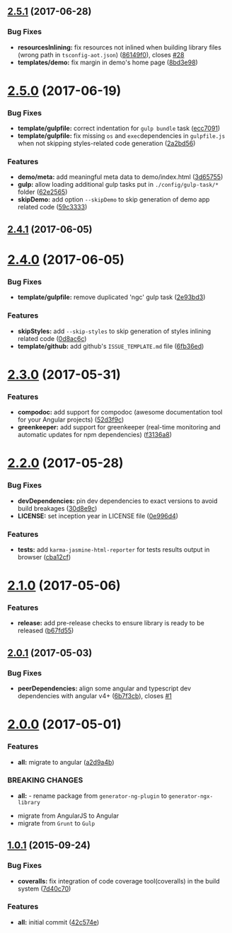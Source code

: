 <a name="2.5.1"></a>
## [2.5.1](https://github.com/tinesoft/generator-ngx-library/compare/v2.5.0...v2.5.1) (2017-06-28)


### Bug Fixes

* **resourcesInlining:** fix resources not inlined when building library files (wrong path in `tsconfig-aot.json`) ([86149f0](https://github.com/tinesoft/generator-ngx-library/commit/86149f0)), closes [#28](https://github.com/tinesoft/generator-ngx-library/issues/28)
* **templates/demo:** fix margin in demo's home page ([8bd3e98](https://github.com/tinesoft/generator-ngx-library/commit/8bd3e98))



<a name="2.5.0"></a>
# [2.5.0](https://github.com/tinesoft/generator-ngx-library/compare/1.1.2...v2.5.0) (2017-06-19)


### Bug Fixes

* **template/gulpfile:** correct indentation for `gulp bundle` task ([ecc7091](https://github.com/tinesoft/generator-ngx-library/commit/ecc7091))
* **template/gulpfile:** fix missing `os` and `exec`dependencies in `gulpfile.js` when not skipping styles-related code generation ([2a2bd56](https://github.com/tinesoft/generator-ngx-library/commit/2a2bd56))


### Features

* **demo/meta:** add meaningful meta data to demo/index.html ([3d65755](https://github.com/tinesoft/generator-ngx-library/commit/3d65755))
* **gulp:** allow loading additional gulp tasks put in `./config/gulp-task/*` folder ([62e2565](https://github.com/tinesoft/generator-ngx-library/commit/62e2565))
* **skipDemo:** add option `--skipDemo` to skip generation of demo app related code ([59c3333](https://github.com/tinesoft/generator-ngx-library/commit/59c3333))



<a name="2.4.1"></a>
## [2.4.1](https://github.com/tinesoft/generator-ngx-library/compare/v2.4.0...v2.4.1) (2017-06-05)



<a name="2.4.0"></a>
# [2.4.0](https://github.com/tinesoft/generator-ngx-library/compare/v2.3.0...v2.4.0) (2017-06-05)


### Bug Fixes

* **template/gulpfile:** remove duplicated 'ngc'  gulp task ([2e93bd3](https://github.com/tinesoft/generator-ngx-library/commit/2e93bd3))


### Features

* **skipStyles:** add `--skip-styles` to skip generation of styles inlining related code ([0d8ac6c](https://github.com/tinesoft/generator-ngx-library/commit/0d8ac6c))
* **template/github:** add github's `ISSUE_TEMPLATE.md` file ([6fb36ed](https://github.com/tinesoft/generator-ngx-library/commit/6fb36ed))



<a name="2.3.0"></a>
# [2.3.0](https://github.com/tinesoft/generator-ngx-library/compare/v2.2.0...v2.3.0) (2017-05-31)


### Features

* **compodoc:** add support for compodoc (awesome documentation tool for your Angular projects) ([52d3f9c](https://github.com/tinesoft/generator-ngx-library/commit/52d3f9c))
* **greenkeeper:** add support for greenkeeper (real-time monitoring and automatic updates for npm dependencies) ([f3136a8](https://github.com/tinesoft/generator-ngx-library/commit/f3136a8))



<a name="2.2.0"></a>
# [2.2.0](https://github.com/tinesoft/generator-ngx-library/compare/v2.1.0...v2.2.0) (2017-05-28)


### Bug Fixes

* **devDependencies:** pin dev dependencies to exact versions to avoid build breakages ([30d8e9c](https://github.com/tinesoft/generator-ngx-library/commit/30d8e9c))
* **LICENSE:** set inception year in LICENSE file ([0e996d4](https://github.com/tinesoft/generator-ngx-library/commit/0e996d4))


### Features

* **tests:** add `karma-jasmine-html-reporter` for tests results output in browser ([cba12cf](https://github.com/tinesoft/generator-ngx-library/commit/cba12cf))



<a name="2.1.0"></a>
# [2.1.0](https://github.com/tinesoft/generator-ngx-library/compare/v2.0.1...v2.1.0) (2017-05-06)


### Features

* **release:** add pre-release checks to ensure library is ready to be released ([b67fd55](https://github.com/tinesoft/generator-ngx-library/commit/b67fd55))



<a name="2.0.1"></a>
## [2.0.1](https://github.com/tinesoft/generator-ngx-library/compare/v2.0.0...v2.0.1) (2017-05-03)


### Bug Fixes

* **peerDependencies:** align some angular and typescript dev dependencies with angular v4+ ([6b7f3cb](https://github.com/tinesoft/generator-ngx-library/commit/6b7f3cb)), closes [#1](https://github.com/tinesoft/generator-ngx-library/issues/1)



<a name="2.0.0"></a>
# [2.0.0](https://github.com/tinesoft/generator-ngx-library/compare/v1.0.1...v2.0.0) (2017-05-01)


### Features

* **all:** migrate to angular ([a2d9a4b](https://github.com/tinesoft/generator-ngx-library/commit/a2d9a4b))


### BREAKING CHANGES

* **all:** - rename package from `generator-ng-plugin` to `generator-ngx-library`
- migrate from AngularJS to Angular
- migrate from `Grunt` to `Gulp`



<a name="1.0.1"></a>
## [1.0.1](https://github.com/tinesoft/generator-ngx-library/compare/42c574e...v1.0.1) (2015-09-24)


### Bug Fixes

* **coveralls:** fix integration of code coverage tool(coveralls) in the build system ([7d40c70](https://github.com/tinesoft/generator-ngx-library/commit/7d40c70))


### Features

* **all:** initial commit ([42c574e](https://github.com/tinesoft/generator-ngx-library/commit/42c574e))



